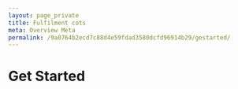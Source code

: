 ```yaml
---
layout: page_private
title: Fulfilment cots
meta: Overview Meta
permalink: /9a0764b2ecd7c88d4e59fdad3580dcfd96914b29/gestarted/
---
```


# Get Started


